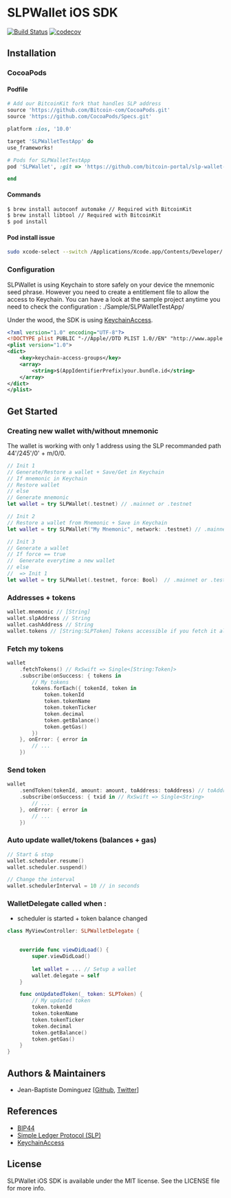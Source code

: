 # SLPWallet iOS SDK

[![Build Status](https://travis-ci.com/bitcoin-portal/slp-wallet-sdk-ios.svg?token=PAo6Ye6VXq8pszqjtpHk&branch=master)](https://travis-ci.com/bitcoin-portal/slp-wallet-sdk-ios) 
[![codecov](https://codecov.io/gh/bitcoin-portal/slp-wallet-sdk-ios/branch/master/graph/badge.svg?token=FRvZH4tttT)](https://codecov.io/gh/bitcoin-portal/slp-wallet-sdk-ios)

## Installation

### CocoaPods

#### Podfile

```ruby
# Add our BitcoinKit fork that handles SLP address
source 'https://github.com/Bitcoin-com/CocoaPods.git'
source 'https://github.com/CocoaPods/Specs.git'

platform :ios, '10.0'

target 'SLPWalletTestApp' do
use_frameworks!

# Pods for SLPWalletTestApp
pod 'SLPWallet', :git => 'https://github.com/bitcoin-portal/slp-wallet-sdk-ios.git', :branch => 'master'

end
```
#### Commands

```bash
$ brew install autoconf automake // Required with BitcoinKit
$ brew install libtool // Required with BitcoinKit
$ pod install
```

#### Pod install issue

```bash 
sudo xcode-select --switch /Applications/Xcode.app/Contents/Developer/
```

### Configuration

SLPWallet is using Keychain to store safely on your device the mnemonic seed phrase. However you need to create a entitlement file to allow the access to Keychain. You can have a look at the sample project anytime you need to check the configuration : ./Sample/SLPWalletTestApp/

Under the wood, the SDK is using [KeychainAccess](https://github.com/kishikawakatsumi/KeychainAccess).

```xml
<?xml version="1.0" encoding="UTF-8"?>
<!DOCTYPE plist PUBLIC "-//Apple//DTD PLIST 1.0//EN" "http://www.apple.com/DTDs/PropertyList-1.0.dtd">
<plist version="1.0">
<dict>
	<key>keychain-access-groups</key>
	<array>
		<string>$(AppIdentifierPrefix)your.bundle.id</string>
	</array>
</dict>
</plist>
```

## Get Started

### Creating new wallet with/without mnemonic

The wallet is working with only 1 address using the SLP recommanded path 44'/245'/0' + m/0/0.

```swift
// Init 1
// Generate/Restore a wallet + Save/Get in Keychain
// If mnemonic in Keychain
// Restore wallet
// else 
// Generate mnemonic
let wallet = try SLPWallet(.testnet) // .mainnet or .testnet

// Init 2
// Restore a wallet from Mnemonic + Save in Keychain
let wallet = try SLPWallet("My Mnemonic", network: .testnet) // .mainnet or .testnet

// Init 3
// Generate a wallet
// If force == true 
//  Generate everytime a new wallet
// else 
//  => Init 1
let wallet = try SLPWallet(.testnet, force: Bool)  // .mainnet or .testnet
```

### Addresses + tokens

```swift
wallet.mnemonic // [String]
wallet.slpAddress // String
wallet.cashAddress // String
wallet.tokens // [String:SLPToken] Tokens accessible if you fetch it already once or you started the scheduler
```
### Fetch my tokens

```swift
wallet
    .fetchTokens() // RxSwift => Single<[String:Token]>
    .subscribe(onSuccess: { tokens in
        // My tokens
        tokens.forEach({ tokenId, token in
            token.tokenId
            token.tokenName
            token.tokenTicker
            token.decimal
            token.getBalance()
            token.getGas()
        })
    }, onError: { error in
        // ...
    })
```
### Send token

```swift
wallet
    .sendToken(tokenId, amount: amount, toAddress: toAddress) // toAddress can be a slp / cash address or legacy
    .subscribe(onSuccess: { txid in // RxSwift => Single<String>
        // ...
    }, onError: { error in
        // ...
    })
```
### Auto update wallet/tokens (balances + gas)

```swift
// Start & stop
wallet.scheduler.resume()
wallet.scheduler.suspend()

// Change the interval
wallet.schedulerInterval = 10 // in seconds
```
### WalletDelegate called when :
+ scheduler is started + token balance changed

```swift
class MyViewController: SLPWalletDelegate {

    
    override func viewDidLoad() {
        super.viewDidLoad()
        
        let wallet = ... // Setup a wallet
        wallet.delegate = self
    }

    func onUpdatedToken(_ token: SLPToken) {
        // My updated token
        token.tokenId
        token.tokenName
        token.tokenTicker
        token.decimal
        token.getBalance()
        token.getGas()
    }
}
```

## Authors & Maintainers
- Jean-Baptiste Dominguez [[Github](https://github.com/jbdtky), [Twitter](https://twitter.com/jbdtky)]

## References
- [BIP44](https://github.com/bitcoin/bips/blob/master/bip-0044.mediawiki)
- [Simple Ledger Protocol (SLP)](https://github.com/simpleledger/slp-specifications/blob/master/slp-token-type-1.md)
- [KeychainAccess](https://github.com/kishikawakatsumi/KeychainAccess)

## License

SLPWallet iOS SDK is available under the MIT license. See the LICENSE file for more info.
